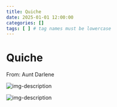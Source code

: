 ```yaml
---
title: Quiche
date: 2025-01-01 12:00:00
categories: []
tags: [ ] # tag names must be lowercase
---
```


# Quiche
From: Aunt Darlene

![img-description](https://pbs.twimg.com/media/GgooUemXIAAk9ej?format=jpg&name=900x900)

![img-description](https://pbs.twimg.com/media/GgooU_rWQAASPls?format=jpg&name=900x900)
